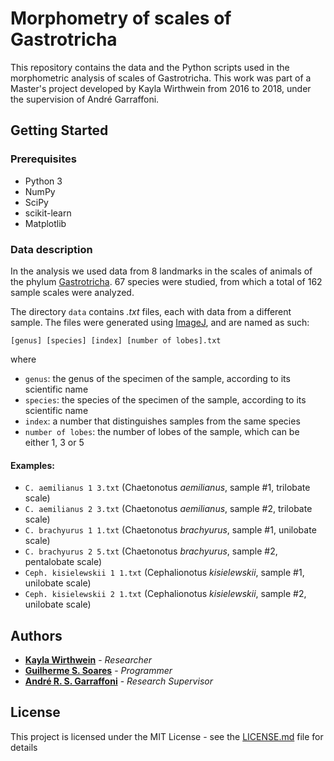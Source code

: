 # Morphometry of scales of Gastrotricha

This repository contains the data and the Python scripts used in the morphometric analysis of scales of Gastrotricha. This work was part of a Master's project developed by Kayla Wirthwein from 2016 to 2018, under the supervision of André Garraffoni.

## Getting Started

### Prerequisites

- Python 3
- NumPy
- SciPy
- scikit-learn
- Matplotlib

### Data description

In the analysis we used data from 8 landmarks in the scales of animals of the phylum [Gastrotricha](https://en.wikipedia.org/wiki/Gastrotrich). 67 species were studied, from which a total of 162 sample scales were analyzed.

The directory `data` contains *.txt* files, each with data from a different sample. The files were generated using [ImageJ](https://imagej.net), and are named as such:

    [genus] [species] [index] [number of lobes].txt

where

- `genus`: the genus of the specimen of the sample, according to its scientific name
- `species`: the species of the specimen of the sample, according to its scientific name
- `index`: a number that distinguishes samples from the same species
- `number of lobes`: the number of lobes of the sample, which can be either 1, 3 or 5

#### Examples:

- `C. aemilianus 1 3.txt` (Chaetonotus *aemilianus*, sample #1, trilobate scale)
- `C. aemilianus 2 3.txt` (Chaetonotus *aemilianus*, sample #2, trilobate scale)
- `C. brachyurus 1 1.txt` (Chaetonotus *brachyurus*, sample #1, unilobate scale)
- `C. brachyurus 2 5.txt` (Chaetonotus *brachyurus*, sample #2, pentalobate scale)
- `Ceph. kisielewskii 1 1.txt` (Cephalionotus *kisielewskii*, sample #1, unilobate scale)
- `Ceph. kisielewskii 2 1.txt` (Cephalionotus *kisielewskii*, sample #2, unilobate scale)


## Authors
- [**Kayla Wirthwein**](https://www.researchgate.net/profile/Kayla_Wirthwein) - *Researcher*
- [**Guilherme S. Soares**](https://www.researchgate.net/profile/Guilherme_Saraiva_Soares) - *Programmer*
- [**André R. S. Garraffoni**](https://www.researchgate.net/profile/Andre_Garraffoni) - *Research Supervisor*


## License
This project is licensed under the MIT License - see the [LICENSE.md](LICENSE.md) file for details
